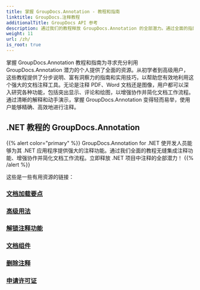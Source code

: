 ```yaml
---
title: 掌握 GroupDocs.Annotation - 教程和指南
linktitle: GroupDocs.注释教程
additionalTitle: GroupDocs API 参考
description: 通过我们的教程释放 GroupDocs.Annotation 的全部潜力。通过全面的指南和提示加强协作并简化工作流程。
weight: 11
url: /zh/
is_root: true
---
```


掌握 GroupDocs.Annotation 教程和指南为寻求充分利用 GroupDocs.Annotation 潜力的个人提供了全面的资源。从初学者到高级用户，这些教程提供了分步说明、富有洞察力的指南和实用技巧，以帮助您有效地利用这个强大的文档注释工具。无论是注释 PDF、Word 文档还是图像，用户都可以深入研究各种功能，包括突出显示、评论和绘图，以增强协作并简化文档工作流程。通过清晰的解释和动手演示，掌握 GroupDocs.Annotation 变得轻而易举，使用户能够精确、高效地进行注释。

## .NET 教程的 GroupDocs.Annotation
{{% alert color="primary" %}}
GroupDocs.Annotation for .NET 使开发人员能够为其 .NET 应用程序提供强大的注释功能。通过我们全面的教程无缝集成注释功能、增强协作并简化文档工作流程。立即释放 .NET 项目中注释的全部潜力！
{{% /alert %}}

这些是一些有用资源的链接：
 
### [文档加载要点](./net/document-loading-essentials/)
### [高级用法](./net/advanced-usage/)
### [解锁注释功能](./net/unlocking-annotation-power/)
### [文档组件](./net/document-components/)
### [删除注释](./net/removing-annotations/)
### [申请许可证](./net/applying-licenses/)


